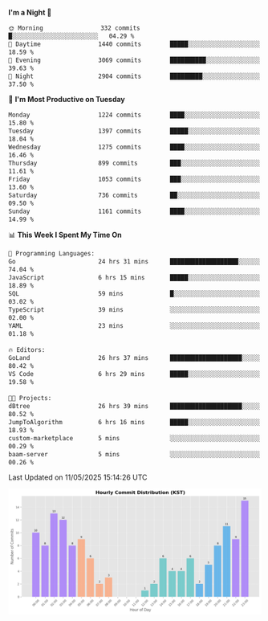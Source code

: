 <!--START_SECTION:waka-->
**I'm a Night 🦉** 

```text
🌞 Morning                332 commits         █░░░░░░░░░░░░░░░░░░░░░░░░   04.29 % 
🌆 Daytime                1440 commits        █████░░░░░░░░░░░░░░░░░░░░   18.59 % 
🌃 Evening                3069 commits        ██████████░░░░░░░░░░░░░░░   39.63 % 
🌙 Night                  2904 commits        █████████░░░░░░░░░░░░░░░░   37.50 % 
```
📅 **I'm Most Productive on Tuesday** 

```text
Monday                   1224 commits        ████░░░░░░░░░░░░░░░░░░░░░   15.80 % 
Tuesday                  1397 commits        █████░░░░░░░░░░░░░░░░░░░░   18.04 % 
Wednesday                1275 commits        ████░░░░░░░░░░░░░░░░░░░░░   16.46 % 
Thursday                 899 commits         ███░░░░░░░░░░░░░░░░░░░░░░   11.61 % 
Friday                   1053 commits        ███░░░░░░░░░░░░░░░░░░░░░░   13.60 % 
Saturday                 736 commits         ██░░░░░░░░░░░░░░░░░░░░░░░   09.50 % 
Sunday                   1161 commits        ████░░░░░░░░░░░░░░░░░░░░░   14.99 % 
```


📊 **This Week I Spent My Time On** 

```text
💬 Programming Languages: 
Go                       24 hrs 31 mins      ███████████████████░░░░░░   74.04 % 
JavaScript               6 hrs 15 mins       █████░░░░░░░░░░░░░░░░░░░░   18.89 % 
SQL                      59 mins             █░░░░░░░░░░░░░░░░░░░░░░░░   03.02 % 
TypeScript               39 mins             ░░░░░░░░░░░░░░░░░░░░░░░░░   02.00 % 
YAML                     23 mins             ░░░░░░░░░░░░░░░░░░░░░░░░░   01.18 % 

🔥 Editors: 
GoLand                   26 hrs 37 mins      ████████████████████░░░░░   80.42 % 
VS Code                  6 hrs 29 mins       █████░░░░░░░░░░░░░░░░░░░░   19.58 % 

🐱‍💻 Projects: 
dBtree                   26 hrs 39 mins      ████████████████████░░░░░   80.52 % 
JumpToAlgorithm          6 hrs 16 mins       █████░░░░░░░░░░░░░░░░░░░░   18.93 % 
custom-marketplace       5 mins              ░░░░░░░░░░░░░░░░░░░░░░░░░   00.29 % 
baam-server              5 mins              ░░░░░░░░░░░░░░░░░░░░░░░░░   00.26 % 
```


 Last Updated on 11/05/2025 15:14:26 UTC
<!--END_SECTION:waka-->

<!-- HOURLY-COMMIT-GRAPH:START -->
![Hourly Commit Distribution](./commit_time_stats.png)
<!-- HOURLY-COMMIT-GRAPH:END -->